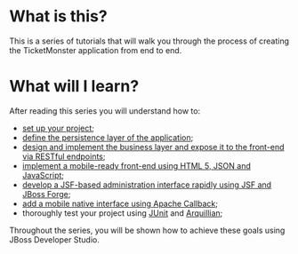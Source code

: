 # What is this?

This is a series of tutorials that will walk you through the process of creating the TicketMonster application from end to end.

# What will I learn?

After reading this series you will understand how to:

* [set up your project](ticket-monster-tutorial/blob/master/Intro.textile);
* [define the persistence layer of the application](ticket-monster-tutorial/blob/master/DataPersistence.asciidoc);
* [design and implement the business layer and expose it to the front-end via RESTful endpoints](ticket-monster-tutorial/blob/master/BusinessLogic.textile);
* [implement a mobile-ready front-end using HTML 5, JSON and JavaScript](ticket-monster-tutorial/blob/master/UserFrontEnd.asciidoc);
* [develop a JSF-based administration interface rapidly using JSF and JBoss Forge](ticket-monster-tutorial/blob/master/AdminJSF.asciidoc);
* [add a mobile native interface using Apache Callback](ticket-monster-tutorial/blob/master/HybridUI.textile);
* thoroughly test your project using [JUnit](ticket-monster-tutorial/blob/master/DataPersistence.asciidoc) and [Arquillian](ticket-monster-tutorial/blob/master/BusinessLogic.textile);

Throughout the series, you will be shown how to achieve these goals using JBoss Developer Studio.
